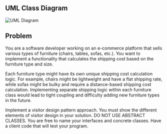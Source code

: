 ## UML Class Diagram
![UML Diagram](https://github.com/user-attachments/assets/f59f2b36-f505-42a0-b6fa-260865372310)

## Problem

You are a software developer working on an e-commerce platform that sells various types of furniture (chairs, tables, sofas, etc.). You want to implement a functionality that calculates the shipping cost based on the furniture type and size.

Each furniture type might have its own unique shipping cost calculation logic. For example, chairs might be lightweight and have a flat shipping rate, while sofas might be bulky and require a distance-based shipping cost calculation. Implementing separate shipping logic within each furniture class would lead to tight coupling and difficulty adding new furniture types in the future.

Implement a visitor design pattern approach. You must show the different elements of visitor design in your solution. DO NOT USE ABSTRACT CLASSES. You are free to name your interfaces and concrete classes. Have a client code that will test your program.

